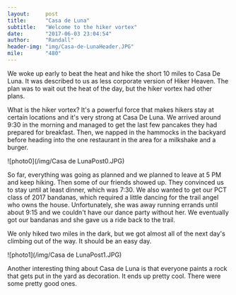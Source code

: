 ```yaml
---
layout:     post
title:      "Casa de Luna"
subtitle:   "Welcome to the hiker vortex"
date:       "2017-06-03 23:04:54"
author:     "Randall"
header-img: "img/Casa-de-LunaHeader.JPG"
mile:       "480"
---
```

We woke up early to beat the heat and hike the short 10 miles to Casa De Luna. It was described to us as less corporate version of Hiker Heaven. The plan was to wait out the heat of the day, but the hiker vortex had other plans.

What is the hiker vortex? It's a powerful force that makes hikers stay at certain locations and it's very strong at Casa De Luna. We arrived around 9:30 in the morning and managed to get the last few pancakes they had prepared for breakfast. Then, we napped in the hammocks in the backyard before heading into the one restaurant in the area for a milkshake and a burger.

![photo0](/img/Casa de LunaPost0.JPG)

So far, everything was going as planned and we planned to leave at 5 PM and keep hiking. Then some of our friends showed up. They convinced us to stay until at least dinner, which was 7:30. We also wanted to get our PCT class of 2017 bandanas, which required a little dancing for the trail angel who owns the house. Unfortunately, she was away running errands until about 9:15 and we couldn't have our dance party without her. We eventually got our bandanas and she gave us a ride back to the trail.

We only hiked two miles in the dark, but we got almost all of the next day's climbing out of the way. It should be an easy day.

![photo1](/img/Casa de LunaPost1.JPG)

Another interesting thing about Casa de Luna is that everyone paints a rock that gets put in the yard as decoration. It ends up pretty cool. There were some pretty good ones.
